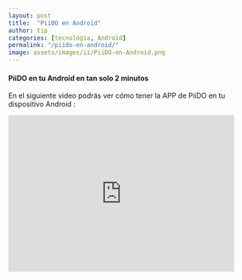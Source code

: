 ```yaml
---
layout: post
title:  "PiiDO en Android"
author: tip
categories: [tecnologia, Android]
permalink: "/piido-en-android/"
image: assets/images/ii/PiiDO-en-Android.png
---
```

#### PiiDO en tu Android en tan solo 2 minutos

En el siguiente video podrás ver cómo tener 
la APP de PiiDO en tu dispositivo Android :

<p><iframe style="width:90%;" height="315" src="https://www.youtube.com/embed/bcGYT-_ymhs" frameborder="0" allowfullscreen></iframe></p>



<!-- END
================================================== -->
